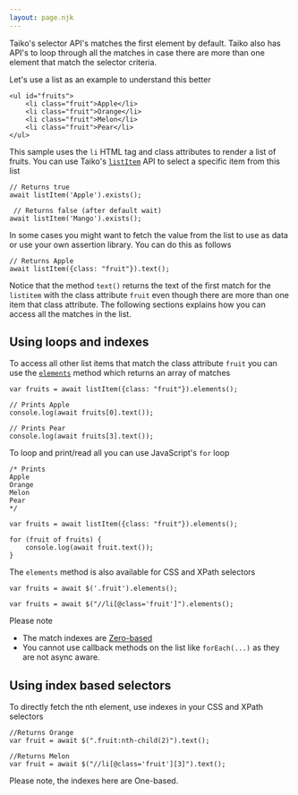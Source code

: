 ```yaml
---
layout: page.njk
---
```


Taiko's selector API's matches the first element by default. 
Taiko also has API's to loop through all the matches in case 
there are more than one element that match the selector criteria.

Let's use a list as an example to understand this better

```
<ul id="fruits">
    <li class="fruit">Apple</li>
    <li class="fruit">Orange</li>
    <li class="fruit">Melon</li>
    <li class="fruit">Pear</li>
</ul>
```

This sample uses the `li` HTML tag and class attributes to render a list of fruits. 
You can use Taiko's [`listItem`](https://docs.taiko.dev/api/listitem/)
API to select a specific item from this list

```
// Returns true
await listItem('Apple').exists(); 

 // Returns false (after default wait)
await listItem('Mango').exists();   
```

In some cases you might want to fetch the value from the list to
use as data or use your own assertion library. You can do this as follows

```
// Returns Apple
await listItem({class: "fruit"}).text(); 
```

Notice that the method `text()` returns the text of the first match for the `listitem` 
with the class attribute `fruit` even though there are more than one item that class attribute.
The following sections explains how you can access all the matches in the list.

## Using loops and indexes

To access all other list items that match the 
class attribute `fruit` you can use the
[`elements`](https://docs.taiko.dev/api/elementwrapper/#elements) method which
returns an array of matches

```
var fruits = await listItem({class: "fruit"}).elements(); 

// Prints Apple
console.log(await fruits[0].text());

// Prints Pear
console.log(await fruits[3].text());
```

To loop and print/read all you can use JavaScript's `for` loop 

```
/* Prints
Apple
Orange
Melon
Pear
*/

var fruits = await listItem({class: "fruit"}).elements(); 

for (fruit of fruits) {
    console.log(await fruit.text());
}
```

The `elements` method is also available for CSS and XPath selectors

```
var fruits = await $('.fruit').elements(); 
```

```
var fruits = await $("//li[@class='fruit']").elements(); 
```

Please note

* The match indexes are [Zero-based](https://en.wikipedia.org/wiki/Zero-based_numbering)
* You cannot use callback methods on the list like `forEach(...)` as they are not async aware.

## Using index based selectors

To directly fetch the nth element, use indexes in your CSS and XPath
selectors

```
//Returns Orange
var fruit = await $(".fruit:nth-child(2)").text(); 
```

```
//Returns Melon
var fruit = await $("//li[@class='fruit'][3]").text();
```

Please note, the indexes here are One-based.